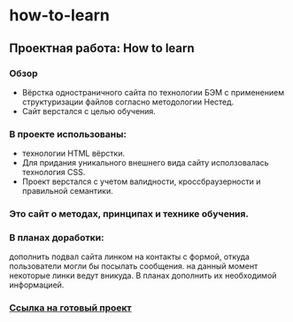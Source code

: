 # how-to-learn
## Проектная работа: How to learn

### Обзор
* Вёрстка одностраничного сайта по технологии БЭМ с применением структуризации файлов согласно методологии Нестед. 
* Сайт верстался с целью обучения.

### В проекте использованы:
* технологии HTML вёрстки. 
* Для придания уникального внешнего вида сайту исползовалась технология CSS. 
* Проект верстался с учетом валидности, кроссбраузерности и правильной семантики. 

### Это сайт о методах, принципах и технике обучения.

### В планах доработки:
дополнить подвал сайта линком на контакты с формой, откуда пользователи могли бы посылать сообщения. 
на данный момент некоторые линки ведут вникуда. В планах дополнить их необходимой информацией. 


### [Ссылка на готовый проект](https://aghabayova.github.io/how-to-learn/)
